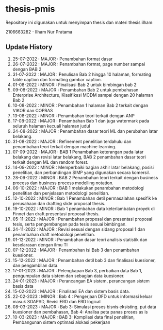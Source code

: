 # thesis-pmis
Repository ini digunakan untuk menyimpan thesis dan materi thesis ilham

2106663282 - Ilham Nur Pratama

## Update History
1. 25-07-2022 : MAJOR : Penambahan format dasar
2. 26-07-2022 : MAJOR : Penambahan format, page number sampai dengan BAB 2
3. 31-07-2022 : MAJOR : Penulisan Bab 2 hingga 10 halaman, formating table caption dan formating gambar caption.
4. 01-08-2022 : MINOR : Finalisasi Bab 2 untuk bimbingan bab 2
5. 09-08-2022 : MAJOR : Penambahan Bab 2 untuk pembahasan Enterprise Architecture, Klasifikasi MCDM sampai dengan 20 halaman Bab 2
6. 10-08-2022 : MINOR : Penambahan 1 halaman Bab 2 terkait dengan VIKOR dan COPRAS
7. 13-08-2022 : MINOR : Penambahan teori terkait dengan ANP
8. 17-08-2022 : MAJOR : Penambahan Bab 1 dan juga watermark pada seluruh halaman kecuali halaman judul
9. 24-08-2022 : MAJOR : Penambahan dasar teori ML dan perubahan latar belakang.
10. 31-08-2022 : MAJOR : Refinement penelitian terdahulu dan penambahan teori terkait dengan machine learning.
11. 07-09-2022 : MAJOR : BAB 1 Penambahan keterangan pada latar belakang dan revisi latar belakang, BAB 2 penambahan dasar teori terkait dengan ML dan random forest.
12. 14-09-2022 : MINOR : Memperbaiki bagian akhir latar belakang, posisi penelitian, dan perbandingan SIMP yang digunakan secara komersil.
13. 28-09-2022 : MINOR : BAB 2 Penambahan teori terkait dengan business process dan business process modelling notation.
14. 06-10-2022 : MAJOR : BAB 1 melakukan penambahan metodologi penelitian dan penjelasan metodologi penelitian.
15. 12-10-2022 : MINOR : Bab 1 Penambahan detil permasalahan spesifik ke perusahaan dan drafting slide proposal thesis.
16. 19-10-2022 : MINOR : Bab 1 penambahan data keterlambatan proyek di Finnet dan draft presentasi proposal thesis.
17. 05-11-2022 : MAJOR : Penambahan proposal dan presentasi proposal tesis, serta pengembangan pada tesis sesuai bimbingan.
18. 24-11-2022 : MAJOR : Revisi sesuai dengan sidang proposal 1 dan penambahan draft metodologi penelitian.
19. 01-12-2022 : MINOR : Penambahan dasar teori analisis statistik dan keselarasan dengan ilmu TI
20. 07-12-2022 : MAJOR : Penambahan isi Bab 3 dan penambahan kuesioner.
21. 15-12-2022 : MAJOR : Penambahan detil bab 3 dan finalisasi kuesioner, dan pengambilan data.
22. 17-01-2023 : MAJOR : Pelengkapan Bab 3, perbaikan data Bab 1, pengumpulan data sistem dan sebagian data kuesioner.
23. 24-01-2023 : MAJOR : Perancangan EA sistem, perancangan sistem basis data
24. 15-02-2023 : MAJOR : Finalisasi EA dan sistem basis data.
25. 22-02-2023 : MINOR : Bab 4 : Pengerjaan DFD untuk informasi keluar masuk SOAPSD, Revisi ERD dan ERD logical
26. 08-03-2023 : MAJOR : Bab 3: Simulasi proses bisnis eksisting, put data kuesioner dan pembahasan, Bab 4: Analisa peta panas proses as is
27. 10-03-2023 : MAJOR : BAB 3: Kompilasi data final penelitian, Pembangunan sistem optimasi alokasi pekerjaan